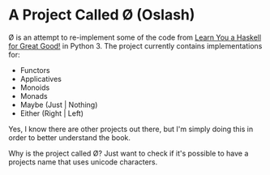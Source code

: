 # A Project Called Ø (Oslash)

Ø is an attempt to re-implement some of the code from 
[Learn You a Haskell for Great Good!](http://learnyouahaskell.com/) in
Python 3. The project currently contains implementations for:

 - Functors
 - Applicatives
 - Monoids
 - Monads
 - Maybe (Just | Nothing)
 - Either (Right | Left)

Yes, I know there are other projects out there, but I'm simply doing this in 
order to better understand the book.

Why is the project called Ø? Just want to check if it's possible to have a 
projects name that uses unicode characters.